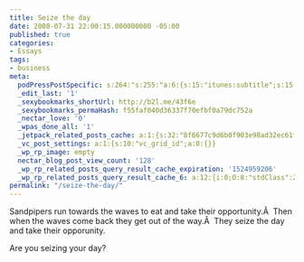 ```yaml
---
title: Seize the day
date: 2008-07-31 22:00:15.000000000 -05:00
published: true
categories:
- Essays
tags:
- business
meta:
  podPressPostSpecific: s:264:"s:255:"a:6:{s:15:"itunes:subtitle";s:15:"##PostExcerpt##";s:14:"itunes:summary";s:15:"##PostExcerpt##";s:15:"itunes:keywords";s:17:"##WordPressCats##";s:13:"itunes:author";s:10:"##Global##";s:15:"itunes:explicit";s:7:"Default";s:12:"itunes:block";s:7:"Default";}";";
  _edit_last: '1'
  _sexybookmarks_shortUrl: http://b2l.me/43f6e
  _sexybookmarks_permaHash: f55faf040d36337f70efbf0a79dc752a
  _nectar_love: '0'
  _wpas_done_all: '1'
  _jetpack_related_posts_cache: a:1:{s:32:"8f6677c9d6b0f903e98ad32ec61f8deb";a:2:{s:7:"expires";i:1470703528;s:7:"payload";a:3:{i:0;a:1:{s:2:"id";i:179;}i:1;a:1:{s:2:"id";i:389;}i:2;a:1:{s:2:"id";i:271;}}}}
  _vc_post_settings: a:1:{s:10:"vc_grid_id";a:0:{}}
  _wp_rp_image: empty
  nectar_blog_post_view_count: '128'
  _wp_rp_related_posts_query_result_cache_expiration: '1524959206'
  _wp_rp_related_posts_query_result_cache_6: a:12:{i:0;O:8:"stdClass":2:{s:7:"post_id";s:4:"1034";s:5:"score";s:17:"52.13711941405335";}i:1;O:8:"stdClass":2:{s:7:"post_id";s:4:"7173";s:5:"score";s:17:"43.78554962575674";}i:2;O:8:"stdClass":2:{s:7:"post_id";s:4:"2784";s:5:"score";s:17:"43.78554962575674";}i:3;O:8:"stdClass":2:{s:7:"post_id";s:4:"1041";s:5:"score";s:17:"43.78554962575674";}i:4;O:8:"stdClass":2:{s:7:"post_id";s:3:"688";s:5:"score";s:17:"43.78554962575674";}i:5;O:8:"stdClass":2:{s:7:"post_id";s:3:"350";s:5:"score";s:17:"43.78554962575674";}i:6;O:8:"stdClass":2:{s:7:"post_id";s:3:"271";s:5:"score";s:17:"43.78554962575674";}i:7;O:8:"stdClass":2:{s:7:"post_id";s:2:"32";s:5:"score";s:17:"43.78554962575674";}i:8;O:8:"stdClass":2:{s:7:"post_id";s:4:"2099";s:5:"score";s:18:"19.959606736723412";}i:9;O:8:"stdClass":2:{s:7:"post_id";s:3:"280";s:5:"score";s:17:"17.93640491333852";}i:10;O:8:"stdClass":2:{s:7:"post_id";s:4:"1289";s:5:"score";s:17:"15.25685622232383";}i:11;O:8:"stdClass":2:{s:7:"post_id";s:4:"4408";s:5:"score";s:18:"10.971129486161791";}}
permalink: "/seize-the-day/"
---
```

Sandpipers run towards the waves to eat and take their opportunity.Â  Then when the waves come back they get out of the way.Â  They seize the day and take their opporunity.

Are you seizing your day?
